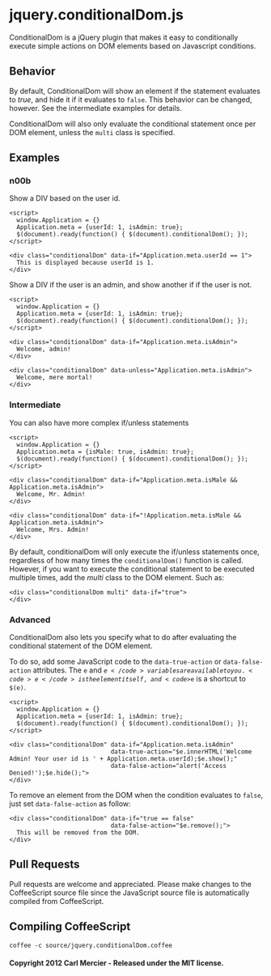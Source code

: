 # jquery.conditionalDom.js

ConditionalDom is a jQuery plugin that makes it easy to conditionally execute simple actions on DOM elements based on Javascript conditions.

## Behavior

By default, ConditionalDom will show an element if the statement evaluates to *true*, and hide it if it evaluates to <code>false</code>. This behavior can be changed, however. See the intermediate examples for details.

ConditionalDom will also only evaluate the conditional statement once per DOM element, unless the <code>multi</code> class is specified.

## Examples

### n00b

Show a DIV based on the user id.

    <script>
      window.Application = {}
      Application.meta = {userId: 1, isAdmin: true};
      $(document).ready(function() { $(document).conditionalDom(); });
    </script>

    <div class="conditionalDom" data-if="Application.meta.userId == 1">
      This is displayed because userId is 1.
    </div>


Show a DIV if the user is an admin, and show another if if the user is not.

    <script>
      window.Application = {}
      Application.meta = {userId: 1, isAdmin: true};
      $(document).ready(function() { $(document).conditionalDom(); });
    </script>

    <div class="conditionalDom" data-if="Application.meta.isAdmin">
      Welcome, admin!
    </div>

    <div class="conditionalDom" data-unless="Application.meta.isAdmin">
      Welcome, mere mortal!
    </div>

### Intermediate

You can also have more complex if/unless statements

    <script>
      window.Application = {}
      Application.meta = {isMale: true, isAdmin: true};
      $(document).ready(function() { $(document).conditionalDom(); });
    </script>

    <div class="conditionalDom" data-if="Application.meta.isMale && Application.meta.isAdmin">
      Welcome, Mr. Admin!
    </div>

    <div class="conditionalDom" data-if="!Application.meta.isMale && Application.meta.isAdmin">
      Welcome, Mrs. Admin!
    </div>

By default, conditionalDom will only execute the if/unless statements once, regardless of how many times the <code>conditionalDom()</code> function is called. However, if you want to execute the conditional statement to be executed multiple times, add the *multi* class to the DOM element. Such as:

    <div class="conditionalDom multi" data-if="true">
    </div>

### Advanced

ConditionalDom also lets you specify what to do after evaluating the conditional statement of the DOM element.

To do so, add some JavaScript code to the <code>data-true-action</code> or <code>data-false-action</code> attributes. The <code>e</code> and <code>$e</code> variables are available to you. <code>e</code> is the element itself, and <code>$e</code> is a shortcut to <code>$(e)</code>.

    <script>
      window.Application = {}
      Application.meta = {userId: 1, isAdmin: true};
      $(document).ready(function() { $(document).conditionalDom(); });
    </script>

    <div class="conditionalDom" data-if="Application.meta.isAdmin"
                                data-true-action="$e.innerHTML('Welcome Admin! Your user id is ' + Application.meta.userId);$e.show();"
                                data-false-action="alert('Access Denied!');$e.hide();">
    </div>

To remove an element from the DOM when the condition evaluates to <code>false</code>, just set <code>data-false-action</code> as follow:

    <div class="conditionalDom" data-if="true == false"
                                data-false-action="$e.remove();">
      This will be removed from the DOM.
    </div>


## Pull Requests

Pull requests are welcome and appreciated. Please make changes to the CoffeeScript source file since the JavaScript source file is automatically compiled from CoffeeScript.

## Compiling CoffeeScript

    coffee -c source/jquery.conditionalDom.coffee

#### Copyright 2012 Carl Mercier - Released under the MIT license.
